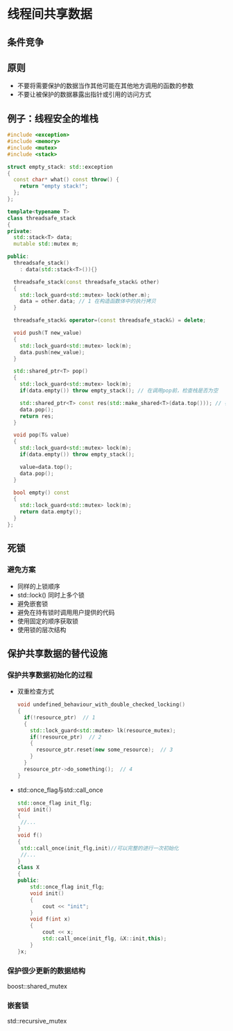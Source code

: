 # 线程间共享数据

## 条件竞争

## 原则

- 不要将需要保护的数据当作其他可能在其他地方调用的函数的参数
- 不要让被保护的数据暴露出指针或引用的访问方式

## 例子：线程安全的堆栈

```cpp
#include <exception>
#include <memory>
#include <mutex>
#include <stack>

struct empty_stack: std::exception
{
  const char* what() const throw() {
    return "empty stack!";
  };
};

template<typename T>
class threadsafe_stack
{
private:
  std::stack<T> data;
  mutable std::mutex m;

public:
  threadsafe_stack()
    : data(std::stack<T>()){}

  threadsafe_stack(const threadsafe_stack& other)
  {
    std::lock_guard<std::mutex> lock(other.m);
    data = other.data; // 1 在构造函数体中的执行拷贝
  }

  threadsafe_stack& operator=(const threadsafe_stack&) = delete;

  void push(T new_value)
  {
    std::lock_guard<std::mutex> lock(m);
    data.push(new_value);
  }

  std::shared_ptr<T> pop()
  {
    std::lock_guard<std::mutex> lock(m);
    if(data.empty()) throw empty_stack(); // 在调用pop前，检查栈是否为空

    std::shared_ptr<T> const res(std::make_shared<T>(data.top())); // 在修改堆栈前，分配出返回值
    data.pop();
    return res;
  }

  void pop(T& value)
  {
    std::lock_guard<std::mutex> lock(m);
    if(data.empty()) throw empty_stack();

    value=data.top();
    data.pop();
  }

  bool empty() const
  {
    std::lock_guard<std::mutex> lock(m);
    return data.empty();
  }
};
```

## 死锁

### 避免方案

- 同样的上锁顺序
- std::lock()
  同时上多个锁
- 避免嵌套锁
- 避免在持有锁时调用用户提供的代码
- 使用固定的顺序获取锁
- 使用锁的层次结构

## 保护共享数据的替代设施

### 保护共享数据初始化的过程

- 双重检查方式
  
  ```cpp
  void undefined_behaviour_with_double_checked_locking()
  {
    if(!resource_ptr)  // 1
    {
      std::lock_guard<std::mutex> lk(resource_mutex);
      if(!resource_ptr)  // 2
      {
        resource_ptr.reset(new some_resource);  // 3
      }
    }
    resource_ptr->do_something();  // 4
  }
  ```

- std::once_flag与std::call_once
  
  ```cpp
  std::once_flag init_flg;
  void init()
  {
   //...
  }
  void f()
  {
   std::call_once(init_flg,init)//可以完整的进行一次初始化
   //...
  }
  class X
  {
  public:
      std::once_flag init_flg;
      void init()
      {
          cout << "init";
      }
      void f(int x)
      {
          cout << x;
          std::call_once(init_flg, &X::init,this);
      }
  }x;
  ```

### 保护很少更新的数据结构

boost::shared_mutex

### 嵌套锁

std::recursive_mutex